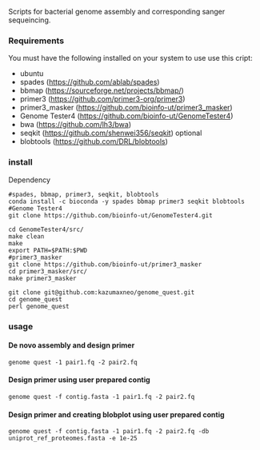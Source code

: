 Scripts for bacterial genome assembly and corresponding sanger sequeincing.  

### Requirements

You must have the following installed on your system to use use this cript:
* ubuntu
* spades (<https://github.com/ablab/spades>)
* bbmap (<https://sourceforge.net/projects/bbmap/>)
* primer3 (<https://github.com/primer3-org/primer3>)
* primer3_masker (<https://github.com/bioinfo-ut/primer3_masker>)
* Genome Tester4 (<https://github.com/bioinfo-ut/GenomeTester4>)
* bwa (<https://github.com/lh3/bwa>)  
* seqkit (<https://github.com/shenwei356/seqkit>)
optional
* blobtools (<https://github.com/DRL/blobtools>)


### install
Dependency

    #spades, bbmap, primer3, seqkit, blobtools
    conda install -c bioconda -y spades bbmap primer3 seqkit blobtools
    #Genome Tester4
    git clone https://github.com/bioinfo-ut/GenomeTester4.git
    
    cd GenomeTester4/src/
    make clean
    make
    export PATH=$PATH:$PWD
    #primer3_masker 
    git clone https://github.com/bioinfo-ut/primer3_masker 
    cd primer3_masker/src/ 
    make primer3_masker

    git clone git@github.com:kazumaxneo/genome_quest.git
    cd genome_quest
    perl genome_quest


### usage
#### De novo assembly and design primer

    genome quest -1 pair1.fq -2 pair2.fq  
#### Design primer using user prepared contig  

    genome quest -f contig.fasta -1 pair1.fq -2 pair2.fq  
#### Design primer and creating blobplot using user prepared contig  

    genome quest -f contig.fasta -1 pair1.fq -2 pair2.fq -db uniprot_ref_proteomes.fasta -e 1e-25  



